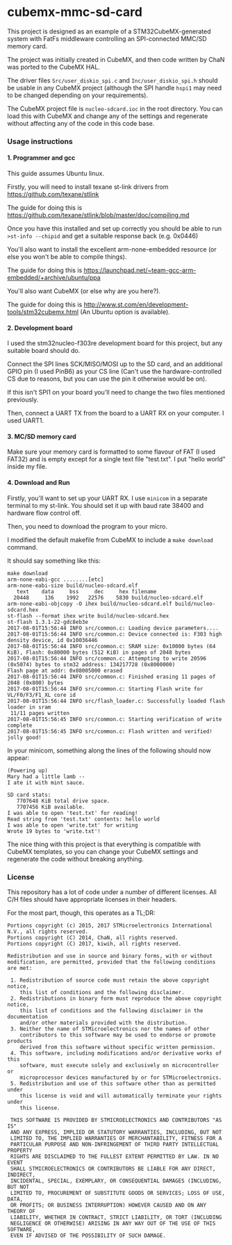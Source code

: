 # cubemx-mmc-sd-card

This project is designed as an example of a STM32CubeMX-generated system with FatFs middleware controlling
an SPI-connected MMC/SD memory card.

The project was initially created in CubeMX, and then code written by ChaN was ported to the CubeMX HAL.

The driver files `Src/user_diskio_spi.c` and `Inc/user_diskio_spi.h` should be usable in any CubeMX project (although the SPI handle `hspi1` may need to be changed depending on your requirements).

The CubeMX project file is `nucleo-sdcard.ioc` in the root directory. You can load this with CubeMX and change any of the settings and regenerate without affecting any of the code in this code base.

### Usage instructions

#### 1. Programmer and gcc

This guide assumes Ubuntu linux.

Firstly, you will need to install texane st-link drivers from https://github.com/texane/stlink

The guide for doing this is https://github.com/texane/stlink/blob/master/doc/compiling.md

Once you have this installed and set up correctly you should be able to run 
`>st-info --chipid` and get a suitable response back (e.g. 0x0446)

You'll also want to install the excellent arm-none-embedded resource (or else you won't be able to compile things).

The guide for doing this is https://launchpad.net/~team-gcc-arm-embedded/+archive/ubuntu/ppa

You'll also want CubeMX (or else why are you here?).

The guide for doing this is http://www.st.com/en/development-tools/stm32cubemx.html (An Ubuntu option is available).

#### 2. Development board

I used the stm32nucleo-f303re development board for this project, but any suitable board should do. 

Connect the SPI lines SCK/MISO/MOSI up to the SD card, and an additional GPIO pin (I used PinB6) as your CS line (Can't use the hardware-controlled CS due to reasons, but you can use the pin it otherwise would be on).

If this isn't SPI1 on your board you'll need to change the two files mentioned previously.

Then, connect a UART TX from the board to a UART RX on your computer. I used UART1.

#### 3. MC/SD memory card

Make sure your memory card is formatted to some flavour of FAT (I used FAT32) and is empty except for a single text file "test.txt". I put "hello world" inside my file.

#### 4. Download and Run

Firstly, you'll want to set up your UART RX. I use `minicom` in a separate terminal to my st-link. You should set it up with baud rate 38400 and hardware flow control off.

Then, you need to download the program to your micro.

I modified the default makefile from CubeMX to include a `make download` command.

It should say something like this:
```
make download
arm-none-eabi-gcc ........[etc]
arm-none-eabi-size build/nucleo-sdcard.elf
   text	   data	    bss	    dec	    hex	filename
  20448	    136	   1992	  22576	   5830	build/nucleo-sdcard.elf
arm-none-eabi-objcopy -O ihex build/nucleo-sdcard.elf build/nucleo-sdcard.hex
st-flash --format ihex write build/nucleo-sdcard.hex
st-flash 1.3.1-22-gdc8eb3e
2017-08-01T15:56:44 INFO src/common.c: Loading device parameters....
2017-08-01T15:56:44 INFO src/common.c: Device connected is: F303 high density device, id 0x10036446
2017-08-01T15:56:44 INFO src/common.c: SRAM size: 0x10000 bytes (64 KiB), Flash: 0x80000 bytes (512 KiB) in pages of 2048 bytes
2017-08-01T15:56:44 INFO src/common.c: Attempting to write 20596 (0x5074) bytes to stm32 address: 134217728 (0x8000000)
Flash page at addr: 0x08005000 erased
2017-08-01T15:56:44 INFO src/common.c: Finished erasing 11 pages of 2048 (0x800) bytes
2017-08-01T15:56:44 INFO src/common.c: Starting Flash write for VL/F0/F3/F1_XL core id
2017-08-01T15:56:44 INFO src/flash_loader.c: Successfully loaded flash loader in sram
 11/11 pages written
2017-08-01T15:56:45 INFO src/common.c: Starting verification of write complete
2017-08-01T15:56:45 INFO src/common.c: Flash written and verified! jolly good!
```

In your minicom, something along the lines of the following should now appear:

```
(Powering up)                                                                   
Mary had a little lamb --                                                       
I ate it with mint sauce.                                                       
                                                                                
SD card stats:                                                                  
   7707648 KiB total drive space.                                               
   7707456 KiB available.                                                       
I was able to open 'test.txt' for reading!                                      
Read string from 'test.txt' contents: hello world                               
I was able to open 'write.txt' for writing                                      
Wrote 19 bytes to 'write.txt'!      
```

The nice thing with this project is that everything is compatible with CubeMX templates, so you can change your CubeMX settings and regenerate the code without breaking anything.

### License

This repository has a lot of code under a number of different licenses. All C/H files should have appropriate licenses in their headers.

For the most part, though, this operates as a TL;DR:

```
Portions copyright (c) 2015, 2017 STMicroelectronics International N.V., all rights reserved.
Portions copyright (C) 2014, ChaN, all rights reserved.
Portions copyright (C) 2017, kiwih, all rights reserved.

Redistribution and use in source and binary forms, with or without 
modification, are permitted, provided that the following conditions are met:

 1. Redistribution of source code must retain the above copyright notice, 
    this list of conditions and the following disclaimer.
 2. Redistributions in binary form must reproduce the above copyright notice,
    this list of conditions and the following disclaimer in the documentation
    and/or other materials provided with the distribution.
 3. Neither the name of STMicroelectronics nor the names of other 
    contributors to this software may be used to endorse or promote products 
    derived from this software without specific written permission.
 4. This software, including modifications and/or derivative works of this 
    software, must execute solely and exclusively on microcontroller or
    microprocessor devices manufactured by or for STMicroelectronics.
 5. Redistribution and use of this software other than as permitted under 
    this license is void and will automatically terminate your rights under 
    this license. 

 THIS SOFTWARE IS PROVIDED BY STMICROELECTRONICS AND CONTRIBUTORS "AS IS" 
 AND ANY EXPRESS, IMPLIED OR STATUTORY WARRANTIES, INCLUDING, BUT NOT 
 LIMITED TO, THE IMPLIED WARRANTIES OF MERCHANTABILITY, FITNESS FOR A 
 PARTICULAR PURPOSE AND NON-INFRINGEMENT OF THIRD PARTY INTELLECTUAL PROPERTY
 RIGHTS ARE DISCLAIMED TO THE FULLEST EXTENT PERMITTED BY LAW. IN NO EVENT 
 SHALL STMICROELECTRONICS OR CONTRIBUTORS BE LIABLE FOR ANY DIRECT, INDIRECT,
 INCIDENTAL, SPECIAL, EXEMPLARY, OR CONSEQUENTIAL DAMAGES (INCLUDING, BUT NOT
 LIMITED TO, PROCUREMENT OF SUBSTITUTE GOODS OR SERVICES; LOSS OF USE, DATA, 
 OR PROFITS; OR BUSINESS INTERRUPTION) HOWEVER CAUSED AND ON ANY THEORY OF 
 LIABILITY, WHETHER IN CONTRACT, STRICT LIABILITY, OR TORT (INCLUDING 
 NEGLIGENCE OR OTHERWISE) ARISING IN ANY WAY OUT OF THE USE OF THIS SOFTWARE,
 EVEN IF ADVISED OF THE POSSIBILITY OF SUCH DAMAGE.
```

